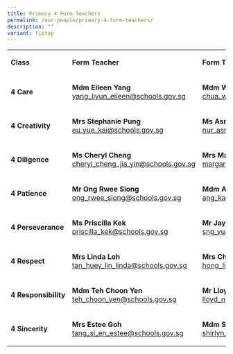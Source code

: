 ```yaml
---
title: Primary 4 Form Teachers
permalink: /our-people/primary-4-form-teachers/
description: ""
variant: tiptap
---
```

<table style="minWidth: 75px">
<colgroup>
<col>
<col>
<col>
</colgroup>
<tbody>
<tr>
<td rowspan="1" colspan="1">
<p><strong>Class</strong>
</p>
</td>
<td rowspan="1" colspan="1">
<p><strong>Form Teacher</strong>
</p>
</td>
<td rowspan="1" colspan="1">
<p><strong>Form Teacher</strong>
</p>
</td>
</tr>
<tr>
<td rowspan="1" colspan="1">
<p><strong>4 Care</strong>
</p>
</td>
<td rowspan="1" colspan="1">
<p><strong>Mdm Eileen Yang<a href="mailto:yang_liyun_eileen@schools.gov.sg" rel="noopener noreferrer nofollow" target="_blank"><br></a></strong>
<a href="mailto:yang_liyun_eileen@schools.gov.sg" rel="noopener noreferrer nofollow" target="_blank"><u>yang_liyun_eileen@schools.gov.sg</u>
</a>
</p>
</td>
<td rowspan="1" colspan="1">
<p><strong>Mdm Wendy Chua<a href="mailto:chua_wan_feng_wendy@schools.gov.sg" rel="noopener noreferrer nofollow" target="_blank"><br></a></strong>
<a href="mailto:chua_wan_feng_wendy@schools.gov.sg" rel="noopener noreferrer nofollow" target="_blank"><u>chua_wan_feng_wendy@schools.gov.sg</u>
</a>
</p>
</td>
</tr>
<tr>
<td rowspan="1" colspan="1">
<p><strong>4 Creativity</strong>
</p>
</td>
<td rowspan="1" colspan="1">
<p><strong>Mrs Stephanie Pung<a href="mailto:eu_yue_kai@schools.gov.sg" rel="noopener noreferrer nofollow" target="_blank"><br></a></strong>
<a href="mailto:eu_yue_kai@schools.gov.sg" rel="noopener noreferrer nofollow" target="_blank"><u>eu_yue_kai@schools.gov.sg</u>
</a>
</p>
</td>
<td rowspan="1" colspan="1">
<p><strong>Ms Asrini<a href="mailto:nur_asrini_wahid@schools.gov.sg" rel="noopener noreferrer nofollow" target="_blank"><br></a></strong>
<a href="mailto:nur_asrini_wahid@schools.gov.sg" rel="noopener noreferrer nofollow" target="_blank"><u>nur_asrini_wahid@schools.gov.sg</u>
</a>
</p>
</td>
</tr>
<tr>
<td rowspan="1" colspan="1">
<p><strong>4 Diligence</strong>
</p>
</td>
<td rowspan="1" colspan="1">
<p><strong>Ms Cheryl Cheng<a href="mailto:cheryl_cheng_jia_yin@schools.gov.sg" rel="noopener noreferrer nofollow" target="_blank"><br></a></strong>
<a href="mailto:cheryl_cheng_jia_yin@schools.gov.sg" rel="noopener noreferrer nofollow" target="_blank"><u>cheryl_cheng_jia_yin@schools.gov.sg</u>
</a>
</p>
</td>
<td rowspan="1" colspan="1">
<p><strong>Mrs Margaret Han</strong><a href="mailto:margaret_han_siok_kheng@schools.gov.sg" rel="noopener noreferrer nofollow" target="_blank"><br><u>margaret_han_siok_kheng@schools.gov.sg</u></a>
</p>
</td>
</tr>
<tr>
<td rowspan="1" colspan="1">
<p><strong>4 Patience</strong>
</p>
</td>
<td rowspan="1" colspan="1">
<p><strong>Mr Ong Rwee Siong</strong><a href="mailto:ong_rwee_siong@schools.gov.sg" rel="noopener noreferrer nofollow" target="_blank"><br><u>ong_rwee_siong@schools.gov.sg</u></a>
</p>
</td>
<td rowspan="1" colspan="1">
<p><strong>Mdm Ang Kar Bee<a href="mailto:ang_kar_bee@schools.gov.sg" rel="noopener noreferrer nofollow" target="_blank"><br></a></strong>
<a href="mailto:ang_kar_bee@schools.gov.sg" rel="noopener noreferrer nofollow" target="_blank"><u>ang_kar_bee@schools.gov.sg</u>
</a>
</p>
</td>
</tr>
<tr>
<td rowspan="1" colspan="1">
<p><strong>4 Perseverance</strong>
</p>
</td>
<td rowspan="1" colspan="1">
<p><strong>Ms Priscilla Kek<a href="mailto:priscilla_kek@schools.gov.sg" rel="noopener noreferrer nofollow" target="_blank"><br></a></strong>
<a href="mailto:priscilla_kek@schools.gov.sg" rel="noopener noreferrer nofollow" target="_blank"><u>priscilla_kek@schools.gov.sg</u>
</a>
</p>
</td>
<td rowspan="1" colspan="1">
<p><strong>Mr Jay Sng<a href="mailto:sng_yuan_zhi_jay@schools.gov.sg" rel="noopener noreferrer nofollow" target="_blank"><br></a></strong>
<a href="mailto:sng_yuan_zhi_jay@schools.gov.sg" rel="noopener noreferrer nofollow" target="_blank"><u>sng_yuan_zhi_jay@schools.gov.sg</u>
</a>
</p>
</td>
</tr>
<tr>
<td rowspan="1" colspan="1">
<p><strong>4 Respect</strong>
</p>
</td>
<td rowspan="1" colspan="1">
<p><strong>Mrs Linda Loh<a href="mailto:tan_huey_lin_linda@schools.gov.sg" rel="noopener noreferrer nofollow" target="_blank"><br></a></strong>
<a href="mailto:tan_huey_lin_linda@schools.gov.sg" rel="noopener noreferrer nofollow" target="_blank"><u>tan_huey_lin_linda@schools.gov.sg</u>
</a>
</p>
</td>
<td rowspan="1" colspan="1">
<p><strong>Mrs Chun-Hong Lin<a href="mailto:hong_lin@schools.gov.sg" rel="noopener noreferrer nofollow" target="_blank"><br></a></strong>
<a href="mailto:hong_lin@schools.gov.sg" rel="noopener noreferrer nofollow" target="_blank"><u>hong_lin@schools.gov.sg</u>
</a>
</p>
</td>
</tr>
<tr>
<td rowspan="1" colspan="1">
<p><strong>4&nbsp;Responsibility</strong>
</p>
</td>
<td rowspan="1" colspan="1">
<p><strong>Mdm Teh Choon Yen<a href="mailto:teh_choon_yen@schools.gov.sg" rel="noopener noreferrer nofollow" target="_blank"><br></a></strong>
<a href="mailto:teh_choon_yen@schools.gov.sg" rel="noopener noreferrer nofollow" target="_blank"><u>teh_choon_yen@schools.gov.sg</u>
</a>
</p>
</td>
<td rowspan="1" colspan="1">
<p><strong>Mr Lloyd Nicholas<a href="mailto:lloyd_nicholas_morand@schools.gov.sg" rel="noopener noreferrer nofollow" target="_blank"><br></a></strong>
<a href="mailto:lloyd_nicholas_morand@schools.gov.sg" rel="noopener noreferrer nofollow" target="_blank"><u>lloyd_nicholas_morand@schools.gov.sg</u>
</a>
</p>
</td>
</tr>
<tr>
<td rowspan="1" colspan="1">
<p><strong>4 Sincerity</strong>
</p>
</td>
<td rowspan="1" colspan="1">
<p><strong>Mrs Estee Goh<a href="mailto:tang_si_en_estee@schools.gov.sg" rel="noopener noreferrer nofollow" target="_blank"><br></a></strong>
<a href="mailto:tang_si_en_estee@schools.gov.sg" rel="noopener noreferrer nofollow" target="_blank"><u>tang_si_en_estee@schools.gov.sg</u>
</a>
</p>
</td>
<td rowspan="1" colspan="1">
<p><strong>Mdm Shirlyn Sim<a href="mailto:shirlyn_sim@schools.gov.sg" rel="noopener noreferrer nofollow" target="_blank"><br></a></strong>
<a href="mailto:shirlyn_sim@schools.gov.sg" rel="noopener noreferrer nofollow" target="_blank"><u>shirlyn_sim@schools.gov.sg</u>
</a>
</p>
</td>
</tr>
</tbody>
</table>
<p></p>